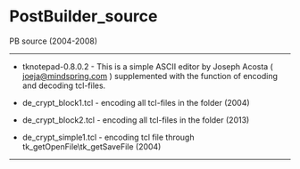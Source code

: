 # PostBuilder_source
 PB source (2004-2008)
 
---------------------------------------------------------------------------------------------------
 
 - tknotepad-0.8.0.2 - This is a simple ASCII editor by Joseph Acosta ( joeja@mindspring.com )
 supplemented with the function of encoding and decoding tcl-files.
 
 - de_crypt_block1.tcl  - encoding all tcl-files in the folder (2004)
 
 - de_crypt_block2.tcl  - encoding all tcl-files in the folder (2013)
 
 - de_crypt_simple1.tcl - encoding tcl file through tk_getOpenFile\tk_getSaveFile (2004)
 
---------------------------------------------------------------------------------------------------
